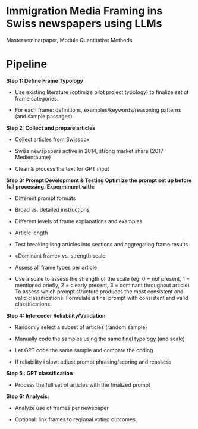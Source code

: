 # Immigration Media Framing ins Swiss newspapers using LLMs

Masterseminarpaper, Module Quantitative Methods


# Pipeline

**Step 1: Define Frame Typology**

-   Use existing literature (optimize pilot project typology) to
    finalize set of frame categories.

-    For each frame: definitions, examples/keywords/reasoning patterns
    (and sample passages)

**Step 2: Collect and prepare articles**

-   Collect articles from Swissdox

-   Swiss newspapers active in 2014, strong market share (2017
    Medienräume)

-   Clean & process the text for GPT input

**Step 3: Prompt Development & Testing Optimize the prompt set up before
full processing. Expermiment with:**

-   Different prompt formats

-   Broad vs. detailed instructions

-   Different levels of frame explanations and examples

-   Article length

-   Test breaking long articles into sections and aggregating frame
    results

-   «Dominant frame» vs. strength scale

-   Assess all frame types per article

-   Use a scale to assess the strength of the scale (eg: 0 = not
    present, 1 = mentioned briefly, 2 = clearly present, 3 = dominant
    throughout article) To assess which prompt structure produces the
    most consistent and valid classifications. Formulate a final prompt
    with consistent and valid classifications.

**Step 4: Intercoder Reliability/Validation**

-   Randomly select a subset of articles (random sample)

-   Manually code the samples using the same final typology (and scale)

-   Let GPT code the same sample and compare the coding

-   If reliability i slow: adjust prompt phrasing/scoring and reassess

**Step 5 : GPT classification**

-   Process the full set of articles with the finalized prompt

**Step 6: Analysis:**

-   Analyze use of frames per newspaper

-   Optional: link frames to regional voting outcomes
